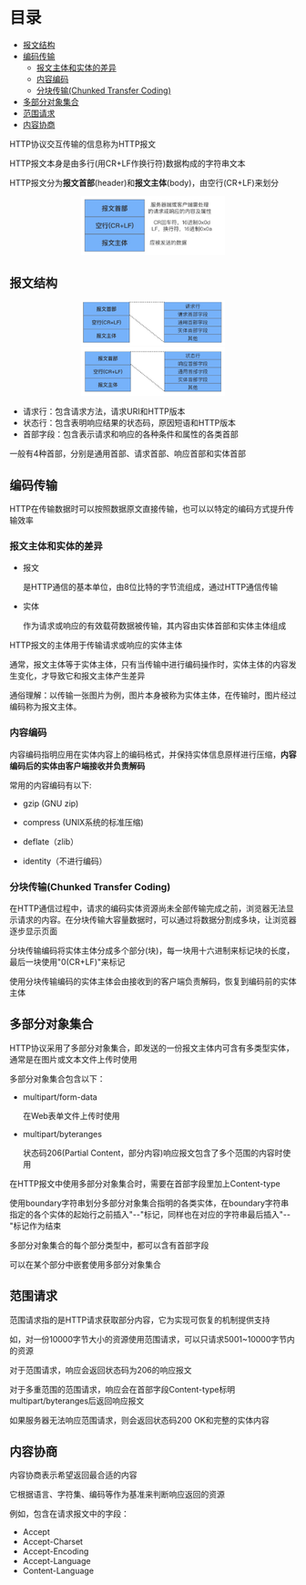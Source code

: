 # 目录

* [报文结构](#报文结构)
* [编码传输](#编码传输)
	* [报文主体和实体的差异](#报文主体和实体的差异)
	* [内容编码](#内容编码)
	* [分块传输(Chunked Transfer Coding)](#分块传输chunked-transfer-coding)
* [多部分对象集合](#多部分对象集合)
* [范围请求](#范围请求)
* [内容协商](#内容协商)



HTTP协议交互传输的信息称为HTTP报文

HTTP报文本身是由多行(用CR+LF作换行符)数据构成的字符串文本

HTTP报文分为**报文首部**(header)和**报文主体**(body)，由空行(CR+LF)来划分

<div align="center">    
<img src="./imgs/HTTP报文.jpg" width="50%" height="50%">
</div>


## 报文结构

<div align="center">    
<img src="./imgs/HTTP请求报文首部.jpg" width="50%" height="50%">
</div>


<div align="center">    
<img src="./imgs/HTTP响应报文首部.jpg" width="50%" height="50%">
</div>


* 请求行：包含请求方法，请求URI和HTTP版本
* 状态行：包含表明响应结果的状态码，原因短语和HTTP版本
* 首部字段：包含表示请求和响应的各种条件和属性的各类首部

一般有4种首部，分别是通用首部、请求首部、响应首部和实体首部

## 编码传输

HTTP在传输数据时可以按照数据原文直接传输，也可以以特定的编码方式提升传输效率

### 报文主体和实体的差异

* 报文

  是HTTP通信的基本单位，由8位比特的字节流组成，通过HTTP通信传输

* 实体

  作为请求或响应的有效载荷数据被传输，其内容由实体首部和实体主体组成

HTTP报文的主体用于传输请求或响应的实体主体

通常，报文主体等于实体主体，只有当传输中进行编码操作时，实体主体的内容发生变化，才导致它和报文主体产生差异

通俗理解：以传输一张图片为例，图片本身被称为实体主体，在传输时，图片经过编码称为报文主体。

### 内容编码

内容编码指明应用在实体内容上的编码格式，并保持实体信息原样进行压缩，**内容编码后的实体由客户端接收并负责解码**

常用的内容编码有以下:

* gzip (GNU zip)
* compress (UNIX系统的标准压缩)
* deflate（zlib）

* identity（不进行编码）

### 分块传输(Chunked Transfer Coding)

在HTTP通信过程中，请求的编码实体资源尚未全部传输完成之前，浏览器无法显示请求的内容。在分块传输大容量数据时，可以通过将数据分割成多块，让浏览器逐步显示页面

分块传输编码将实体主体分成多个部分(块)，每一块用十六进制来标记块的长度，最后一块使用"0(CR+LF)"来标记

使用分块传输编码的实体主体会由接收到的客户端负责解码，恢复到编码前的实体主体

## 多部分对象集合

HTTP协议采用了多部分对象集合，即发送的一份报文主体内可含有多类型实体，通常是在图片或文本文件上传时使用

多部分对象集合包含以下：

* multipart/form-data 

  在Web表单文件上传时使用

* multipart/byteranges

  状态码206(Partial Content，部分内容)响应报文包含了多个范围的内容时使用

在HTTP报文中使用多部分对象集合时，需要在首部字段里加上Content-type

使用boundary字符串划分多部分对象集合指明的各类实体，在boundary字符串指定的各个实体的起始行之前插入"--"标记，同样也在对应的字符串最后插入"--"标记作为结束

多部分对象集合的每个部分类型中，都可以含有首部字段

可以在某个部分中嵌套使用多部分对象集合

## 范围请求

范围请求指的是HTTP请求获取部分内容，它为实现可恢复的机制提供支持

如，对一份10000字节大小的资源使用范围请求，可以只请求5001~10000字节内的资源

对于范围请求，响应会返回状态码为206的响应报文

对于多重范围的范围请求，响应会在首部字段Content-type标明multipart/byteranges后返回响应报文

如果服务器无法响应范围请求，则会返回状态码200 OK和完整的实体内容

## 内容协商

内容协商表示希望返回最合适的内容

它根据语言、字符集、编码等作为基准来判断响应返回的资源

例如，包含在请求报文中的字段：

* Accept
* Accept-Charset
* Accept-Encoding
* Accept-Language
* Content-Language

